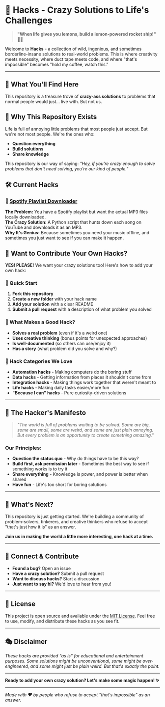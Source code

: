 # 🚀 Hacks - Crazy Solutions to Life's Challenges

> **"When life gives you lemons, build a lemon-powered rocket ship!"** 🍋🚀

Welcome to **Hacks** - a collection of wild, ingenious, and sometimes borderline-insane solutions to real-world problems.
This is where creativity meets necessity, where duct tape meets code, and where "that's impossible" becomes "hold my coffee, watch this."

---

## 🎯 What You'll Find Here

This repository is a treasure trove of **crazy-ass solutions** to problems that normal people would just... live with. But not us. 


## 🤔 Why This Repository Exists

Life is full of annoying little problems that most people just accept. But we're not most people. We're the ones who:

- **Question everything** 
- **Build solutions**
- **Share knowledge**

This repository is our way of saying: *"Hey, if you're crazy enough to solve problems that don't need solving, you're our kind of people."*


## 🛠️ Current Hacks

### 🎵 [Spotify Playlist Downloader](./Spotify-playlist-downloader/)
**The Problem:** You have a Spotify playlist but want the actual MP3 files locally downloaded.  
**The Crazy Solution:** A Python script that hunts down each song on YouTube and downloads it as an MP3.  
**Why It's Genius:** Because sometimes you need your music offline, and sometimes you just want to see if you can make it happen.


## 🎨 Want to Contribute Your Own Hacks?

**YES! PLEASE!** We want your crazy solutions too! Here's how to add your own hack:

### 🚀 Quick Start
1. **Fork this repository**
2. **Create a new folder** with your hack name
3. **Add your solution** with a clear README
4. **Submit a pull request** with a description of what problem you solved

### 📝 What Makes a Good Hack?
- **Solves a real problem** (even if it's a weird one)
- **Uses creative thinking** (bonus points for unexpected approaches)
- **Is well-documented** (so others can use/enjoy it)
- **Has a story** (what problem did you solve and why?)

### 🎯 Hack Categories We Love
- **Automation hacks** - Making computers do the boring stuff
- **Data hacks** - Getting information from places it shouldn't come from
- **Integration hacks** - Making things work together that weren't meant to
- **Life hacks** - Making daily tasks easier/more fun
- **"Because I can" hacks** - Pure curiosity-driven solutions

---

## 🌟 The Hacker's Manifesto

> *"The world is full of problems waiting to be solved. Some are big, some are small, some are weird, and some are just plain annoying. But every problem is an opportunity to create something amazing."*

### Our Principles:
- **Question the status quo** - Why do things have to be this way?
- **Build first, ask permission later** - Sometimes the best way to see if something works is to try it
- **Share everything** - Knowledge is power, and power is better when shared
- **Have fun** - Life's too short for boring solutions

---

## 🎪 What's Next?

This repository is just getting started. We're building a community of problem-solvers, tinkerers, and creative thinkers who refuse to accept "that's just how it is" as an answer.

**Join us in making the world a little more interesting, one hack at a time.**

---

## 🤝 Connect & Contribute

- **Found a bug?** Open an issue
- **Have a crazy solution?** Submit a pull request
- **Want to discuss hacks?** Start a discussion
- **Just want to say hi?** We'd love to hear from you!

---

## 📜 License

This project is open source and available under the [MIT License](LICENSE). Feel free to use, modify, and distribute these hacks as you see fit.

---

## 🎭 Disclaimer

*These hacks are provided "as is" for educational and entertainment purposes. Some solutions might be unconventional, some might be over-engineered, and some might just be plain weird. But that's exactly the point.*

---

**Ready to add your own crazy solution? Let's make some magic happen! ✨**

---

*Made with ❤️ by people who refuse to accept "that's impossible" as an answer.* 
